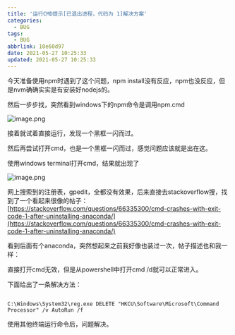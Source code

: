 ```yaml
---
title: '运行CMD提示[已退出进程，代码为 1]解决方案'
categories:
  - BUG
tags:
  - BUG
abbrlink: 10e60d97
date: 2021-05-27 10:25:33
updated: 2021-05-27 10:25:33
---
```


今天准备使用npm时遇到了这个问题，npm install没有反应，npm也没反应，但是nvm确确实实是有安装好nodejs的。

然后一步步找，突然看到windows下的npm命令是调用npm.cmd

![image.png](https://cdn.nlark.com/yuque/0/2021/png/2658344/1622081898067-f4afff9f-cbdd-4099-8f5a-52377ffc6fd1.png#align=left&display=inline&height=100&margin=%5Bobject%20Object%5D&name=image.png&originHeight=200&originWidth=559&size=17226&status=done&style=none&width=279.5)

接着就试着直接运行，发现一个黑框一闪而过。

然后再尝试打开cmd，也是一个黑框一闪而过，感觉问题应该就是出在这。

使用windows terminal打开cmd，结果就出现了

![image.png](https://cdn.nlark.com/yuque/0/2021/png/2658344/1622082027615-7a316adb-8f69-4aa8-9f7c-21c68a935138.png#align=left&display=inline&height=108&margin=%5Bobject%20Object%5D&name=image.png&originHeight=216&originWidth=754&size=13853&status=done&style=none&width=377)

网上搜索到的注册表，gpedit，全都没有效果，后来直接去stackoverflow搜，找到了一个看起来很像的帖子：[https://stackoverflow.com/questions/66335300/cmd-crashes-with-exit-code-1-after-uninstalling-anaconda/](https://stackoverflow.com/questions/66335300/cmd-crashes-with-exit-code-1-after-uninstalling-anaconda/)

看到后面有个anaconda，突然想起来之前我好像也装过一次，帖子描述也和我一样：

直接打开cmd无效，但是从powershell中打开cmd /d就可以正常进入。

下面给出了一条解决方法：

```

C:\Windows\System32\reg.exe DELETE "HKCU\Software\Microsoft\Command Processor" /v AutoRun /f

```

使用其他终端运行命令后，问题解决。
